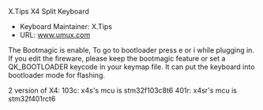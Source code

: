 X.Tips X4 Split Keyboard

* Keyboard Maintainer: X.Tips
* URL: www.umux.com

The Bootmagic is enable, To go to bootloader press e or i while plugging in.
If you edit the fireware, please keep the bootmagic feature or set a QK_BOOTLOADER keycode in your keymap file. It can put the keyboard into bootloader mode for flashing.

2 version of X4:
103c: x4s's mcu is stm32f103c8t6
401r: x4sr's mcu is stm32f401rct6